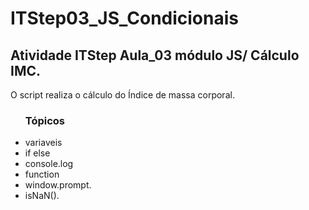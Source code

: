 # ITStep03_JS_Condicionais
<h2> Atividade ITStep Aula_03 módulo JS/ Cálculo IMC.</h2>

<p>O script realiza o cálculo do Índice de massa corporal.</p>


<ul><h3>Tópicos</h3>
<li>variaveis</li>
<li>if else</li>
<li>console.log</li>
<li>function</li>
<li>window.prompt.</li>
<li>isNaN().</li>
</ul>
